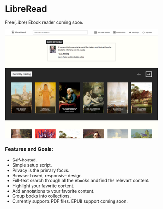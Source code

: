 # LibreRead
Free(Libre) Ebook reader coming soon.

![Alt text](/static/img/screenshot.png?raw=true "Home Page")

### Features and Goals:
 - Self-hosted.
 - Simple setup script.
 - Privacy is the primary focus.
 - Browser based, responsive design.
 - Full-text search through all the ebooks and find the relevant content.
 - Highlight your favorite content.
 - Add annotations to your favorite content.
 - Group books into collections.
 - Currently supports PDF files. EPUB support coming soon.
